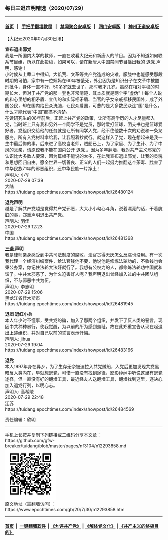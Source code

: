 ### 每日三退声明精选（2020/07/29）
------------------------

#### [首页](https://github.com/gfw-breaker/banned-news1/blob/master/README.md) &nbsp;&nbsp;|&nbsp;&nbsp; [手把手翻墙教程](https://github.com/gfw-breaker/guides/wiki) &nbsp;&nbsp;|&nbsp;&nbsp; [禁闻聚合安卓版](https://github.com/gfw-breaker/bn-android) &nbsp;&nbsp;|&nbsp;&nbsp; [网门安卓版](https://github.com/oGate2/oGate) &nbsp;&nbsp;|&nbsp;&nbsp; [神州正道安卓版](https://github.com/SzzdOgate/update) 



<div class="post_content" id="artbody" itemprop="articleBody">
 <!-- article content begin -->
 <p>
  【大纪元2020年07月30日讯】
 </p>
 <p>
  <strong>
   宣布退出邪党
  </strong>
  <br/>
  我是一所国内大学的教师，一直在收看大纪元和新唐人的节目。因为不知道如何联系节目组，所以在此投稿，如果可以，请在新唐人中国禁闻节目播出我的
  <a href="https://www.epochtimes.com/gb/tag/%E9%80%80%E5%85%9A.html">
   退党
  </a>
  声明，感谢！
  <br/>
  小时候从上辈口中得知，大饥荒、文革等共产党造成的灾难，朦胧中也能感受那段时期的可怕，家中有一位姨妈在60年被饿死，外公因为是知识分子在文革中被酷刑批斗，身体一直不好，50多岁就去世了，那时我才几岁。虽然在相对平稳的时期长大，但对于共产党的那一套也非常清楚，其本质就是两个字“虚伪”！每个人说的和心里想的相矛盾、宣传的和实际相矛盾、当官的子女亲戚都移民国外，成了外国公民，却在国内给民众洗脑，让民众爱国，可悲的是大多数民众连“国”是什么，什么才能代表“中国”都搞不清楚。
  <br/>
  在读研究生的08年前后，正赶上共产党的政策，让所有高学历的人才尽量都入党，当时班上只有我和另外一个同学不是党员，那时爱打篮球，团支书也是篮球爱好者，党组织交给他的任务就是让所有同学入党，经不住他数十次的劝说和一条龙服务，所有入党材料拿给我，让我照着抄就行。就这样入了党，现在想起来是我一生中最后悔的事。后来进了高校当老师，贼船已上，为了家庭、为了生计、为了中风的父亲，请原谅我不能在国内公开
  <a href="https://www.epochtimes.com/gb/tag/%E9%80%80%E5%85%9A.html">
   退党
  </a>
  。因为多年翻墙，我对共产主义邪党的认识比大多数人要深，因为篇幅不能说的太多，在此我宣布退出邪党，让我的灵魂和思想回归自由。愿全世界一切善良、正义的人们一起努力推翻这个荼毒、戕害了中华民族71年的邪恶组织，还中华民族一片净土！
  <br/>
  声明人: 小军
  <br/>
  2020-07-29 07:39
  <br/>
  大陆
  <br/>
  https://tuidang.epochtimes.com/index/showpost/id/26480124
 </p>
 <p>
  <strong>
   退党声明
  </strong>
  <br/>
  越是了解共产党越是觉得共产党邪恶，大大小小勾心斗角，说着漂亮的话，干着肮脏的事，郑重声明退出共产党。
  <br/>
  声明人: 羽佳
  <br/>
  2020-07-29 12:23
  <br/>
  中国
  <br/>
  https://tuidang.epochtimes.com/index/showpost/id/26481368
 </p>
 <p>
  <strong>
   <a href="https://www.epochtimes.com/gb/tag/%E4%B8%89%E9%80%80.html">
    三退
   </a>
   声明
  </strong>
  <br/>
  我是律师亲身感受到中共司法制度的腐败，法官贪得无厌怎么反腐也没用。有一次我代理一个经济纠纷案件，给法官钱他不要，他说他是修炼法轮功的，不收钱也会秉公办案，你记住法轮大法好就行了。我想有公权力的人，都修炼法轮功中国就和谐了。中共太邪恶了，为什么迫害好人呢？我声明退出曾经加入过的中共团队组织，不与邪恶中共为伍。
  <br/>
  声明人: 李志明
  <br/>
  2020-07-29 15:06
  <br/>
  黑龙江省佳木斯市
  <br/>
  https://tuidang.epochtimes.com/index/showpost/id/26481945
 </p>
 <p>
  <strong>
   退团 退红小兵
  </strong>
  <br/>
  本人年少时不懂事，受共党的骗，加入了那两个组织，并发下了反人类的誓言，现因中共种种暴行，使我觉醒，为以前的所为感到羞耻，故在此郑重宣告从现在起退出上述组织，并对自己以前的誓言表示忏悔。
  <br/>
  声明人: jihua
  <br/>
  2020-07-29 19:04
  <br/>
  https://tuidang.epochtimes.com/index/showpost/id/26483166
 </p>
 <p>
  <strong>
   退党
  </strong>
  <br/>
  本人1997年身在异乡，为了生存无奈被迫拉入共党贼船，入党后更加发现共党黑暗反人类内在，早就想退党，可惜一直没有找到途径，影影绰绰中听说这里有退党途径，但一直没有好的翻墙工具，最近经友人送翻墙工具，翻墙找到这里，逐决心加入退党行列，以明心志。
  <br/>
  声明人: 高希陵
  <br/>
  2020-07-29 22:48
  <br/>
  江苏
  <br/>
  https://tuidang.epochtimes.com/index/showpost/id/26484569
 </p>
 <p>
  责任编辑：欣明
 </p>
 <!-- article content end -->
 <div id="below_article_ad">
 </div>
</div>

<hr/>
手机上长按并复制下列链接或二维码分享本文章：<br/>
https://github.com/gfw-breaker/tuidang/blob/master/pages/nf3104/n12293858.md <br/>
<a href='https://github.com/gfw-breaker/tuidang/blob/master/pages/nf3104/n12293858.md'><img src='https://github.com/gfw-breaker/tuidang/blob/master/pages/nf3104/n12293858.md.png'/></a> <br/>
原文地址（需翻墙访问）：https://www.epochtimes.com/gb/20/7/30/n12293858.htm


------------------------
#### [首页](https://github.com/gfw-breaker/banned-news/blob/master/README.md) &nbsp;|&nbsp; [一键翻墙软件](https://github.com/gfw-breaker/nogfw/blob/master/README.md) &nbsp;| [《九评共产党》](https://github.com/gfw-breaker/9ping.md/blob/master/README.md#九评之一评共产党是什么) | [《解体党文化》](https://github.com/gfw-breaker/jtdwh.md/blob/master/README.md) | [《共产主义的终极目的》](https://github.com/gfw-breaker/gczydzjmd.md/blob/master/README.md)


<img src='http://gfw-breaker.win/tuidang/pages/nf3104/n12293858.md' width='0px' height='0px'/>